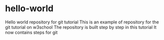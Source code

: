 # hello-world
Hello world repository for git tutorial
This is an example of repository for the git tutorial on w3school
The repository is built step by step in this tutorial
It now contains steps for git
